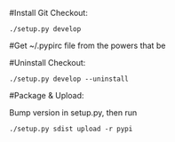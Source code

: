 #Install Git Checkout:

	./setup.py develop

#Get ~/.pypirc file from the powers that be

#Uninstall Checkout:

	./setup.py develop --uninstall

#Package & Upload:

Bump version in setup.py, then run

	./setup.py sdist upload -r pypi



